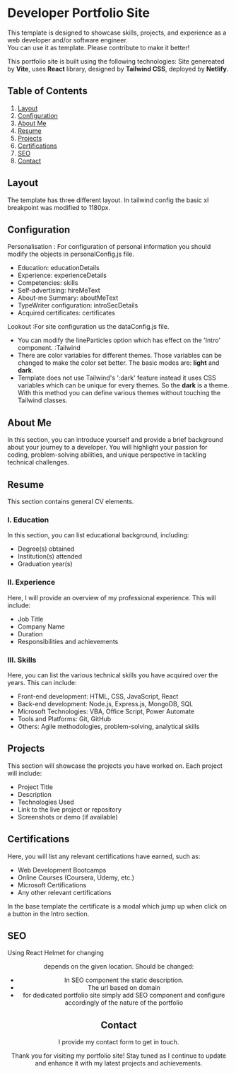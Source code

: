 # Developer Portfolio Site

This template is designed to showcase skills, projects, and experience as a web developer and/or software engineer.  
You can use it as template. 
Please contribute to make it better!

This portfolio site is built using the following technologies:
Site genereated by **Vite**,
uses **React** library,
designed by **Tailwind CSS**,
deployed by **Netlify**.

## Table of Contents

1. [Layout](#layout)
2. [Configuration](#configuration)
3. [About Me](#about-me)
4. [Resume](#resume)
5. [Projects](#projects)
6. [Certifications](#certifications)
7. [SEO](#seo)
8. [Contact](#contact)

## Layout
The template has three different layout.
In tailwind config the basic xl breakpoint was modified to 1180px.

## Configuration

Personalisation
: For configuration of personal information you should modify the objects in personalConfig.js file.
   - Education: educationDetails
   - Experience: experienceDetails
   - Competencies: skills
   - Self-advertising: hireMeText
   - About-me Summary: aboutMeText
   - TypeWriter configuration: introSecDetails
   - Acquired certificates: certificates

Lookout
:For site configuration us the dataConfig.js file.
   - You can modify the lineParticles option which has effect on the 'Intro' component.
:Tailwind
   - There are color variables for different themes. Those variables can be changed to make the color set better. The basic modes are: **light** and **dark**.
   - Template does not use Tailwind's ':dark' feature instead it uses CSS variables which can be unique for every themes. So the **dark** is a theme. With this method you can define various themes without touching the Tailwind classes.  

## About Me

In this section, you can introduce yourself and provide a brief background about your journey to a developer. You will highlight your passion for coding, problem-solving abilities, and unique perspective in tackling technical challenges.

## Resume 

This section contains general CV elements.

### I. Education

In this section, you can list educational background, including:

- Degree(s) obtained
- Institution(s) attended
- Graduation year(s)

### II. Experience

Here, I will provide an overview of my professional experience. This will include:

- Job Title
- Company Name
- Duration
- Responsibilities and achievements
  
### III. Skills

Here, you can list the various technical skills you have acquired over the years. This can include:

- Front-end development: HTML, CSS, JavaScript, React
- Back-end development: Node.js, Express.js, MongoDB, SQL
- Microsoft Technologies: VBA, Office Script, Power Automate
- Tools and Platforms: Git, GitHub
- Others: Agile methodologies, problem-solving, analytical skills

## Projects

This section will showcase the projects you have worked on. Each project will include:

- Project Title
- Description
- Technologies Used
- Link to the live project or repository
- Screenshots or demo (if available)

## Certifications

Here, you will list any relevant certifications have earned, such as:

- Web Development Bootcamps
- Online Courses (Coursera, Udemy, etc.)
- Microsoft Certifications
- Any other relevant certifications

In the base template the certificate is a modal which jump up when click on a button in the Intro section.

## SEO
Using React Helmet for changing <header> depends on the given location. 
Should be changed:
- In SEO component the static description.
- The url based on domain
- for dedicated portfolio site simply add SEO component and configure accordingly of the nature of the portfolio

## Contact

I provide my contact form to get in touch. 

Thank you for visiting my portfolio site! Stay tuned as I continue to update and enhance it with my latest projects and achievements.
